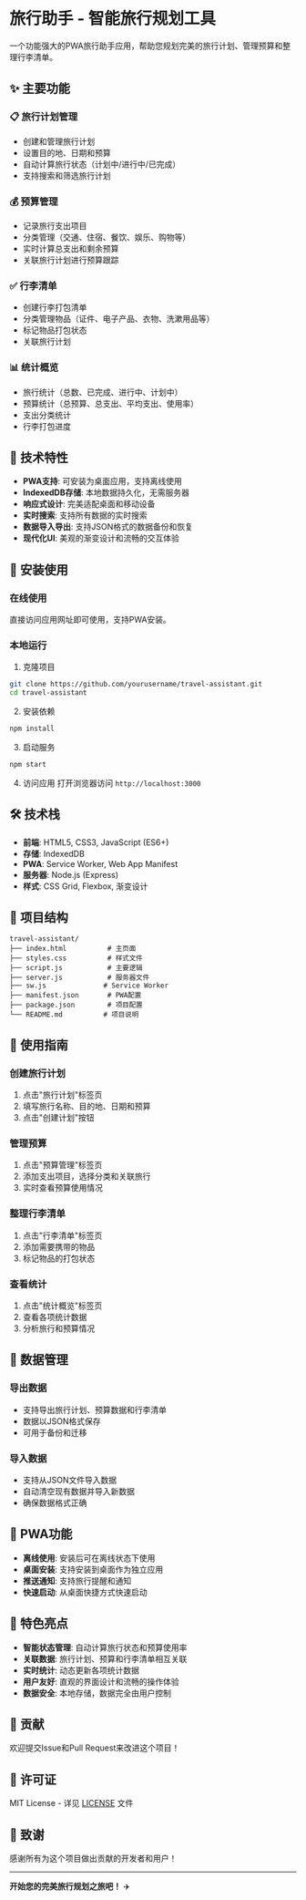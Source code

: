 # 旅行助手 - 智能旅行规划工具

一个功能强大的PWA旅行助手应用，帮助您规划完美的旅行计划、管理预算和整理行李清单。

## ✨ 主要功能

### 📋 旅行计划管理
- 创建和管理旅行计划
- 设置目的地、日期和预算
- 自动计算旅行状态（计划中/进行中/已完成）
- 支持搜索和筛选旅行计划

### 💰 预算管理
- 记录旅行支出项目
- 分类管理（交通、住宿、餐饮、娱乐、购物等）
- 实时计算总支出和剩余预算
- 关联旅行计划进行预算跟踪

### ✅ 行李清单
- 创建行李打包清单
- 分类管理物品（证件、电子产品、衣物、洗漱用品等）
- 标记物品打包状态
- 关联旅行计划

### 📊 统计概览
- 旅行统计（总数、已完成、进行中、计划中）
- 预算统计（总预算、总支出、平均支出、使用率）
- 支出分类统计
- 行李打包进度

## 🚀 技术特性

- **PWA支持**: 可安装为桌面应用，支持离线使用
- **IndexedDB存储**: 本地数据持久化，无需服务器
- **响应式设计**: 完美适配桌面和移动设备
- **实时搜索**: 支持所有数据的实时搜索
- **数据导入导出**: 支持JSON格式的数据备份和恢复
- **现代化UI**: 美观的渐变设计和流畅的交互体验

## 📱 安装使用

### 在线使用
直接访问应用网址即可使用，支持PWA安装。

### 本地运行
1. 克隆项目
```bash
git clone https://github.com/yourusername/travel-assistant.git
cd travel-assistant
```

2. 安装依赖
```bash
npm install
```

3. 启动服务
```bash
npm start
```

4. 访问应用
打开浏览器访问 `http://localhost:3000`

## 🛠️ 技术栈

- **前端**: HTML5, CSS3, JavaScript (ES6+)
- **存储**: IndexedDB
- **PWA**: Service Worker, Web App Manifest
- **服务器**: Node.js (Express)
- **样式**: CSS Grid, Flexbox, 渐变设计

## 📁 项目结构

```
travel-assistant/
├── index.html          # 主页面
├── styles.css          # 样式文件
├── script.js           # 主要逻辑
├── server.js           # 服务器文件
├── sw.js              # Service Worker
├── manifest.json       # PWA配置
├── package.json        # 项目配置
└── README.md          # 项目说明
```

## 🎯 使用指南

### 创建旅行计划
1. 点击"旅行计划"标签页
2. 填写旅行名称、目的地、日期和预算
3. 点击"创建计划"按钮

### 管理预算
1. 点击"预算管理"标签页
2. 添加支出项目，选择分类和关联旅行
3. 实时查看预算使用情况

### 整理行李清单
1. 点击"行李清单"标签页
2. 添加需要携带的物品
3. 标记物品的打包状态

### 查看统计
1. 点击"统计概览"标签页
2. 查看各项统计数据
3. 分析旅行和预算情况

## 🔧 数据管理

### 导出数据
- 支持导出旅行计划、预算数据和行李清单
- 数据以JSON格式保存
- 可用于备份和迁移

### 导入数据
- 支持从JSON文件导入数据
- 自动清空现有数据并导入新数据
- 确保数据格式正确

## 📱 PWA功能

- **离线使用**: 安装后可在离线状态下使用
- **桌面安装**: 支持安装到桌面作为独立应用
- **推送通知**: 支持旅行提醒和通知
- **快速启动**: 从桌面快捷方式快速启动

## 🌟 特色亮点

- **智能状态管理**: 自动计算旅行状态和预算使用率
- **关联数据**: 旅行计划、预算和行李清单相互关联
- **实时统计**: 动态更新各项统计数据
- **用户友好**: 直观的界面设计和流畅的操作体验
- **数据安全**: 本地存储，数据完全由用户控制

## 🤝 贡献

欢迎提交Issue和Pull Request来改进这个项目！

## 📄 许可证

MIT License - 详见 [LICENSE](LICENSE) 文件

## 🙏 致谢

感谢所有为这个项目做出贡献的开发者和用户！

---

**开始您的完美旅行规划之旅吧！** ✈️
